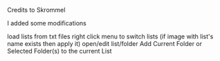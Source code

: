 Credits to Skrommel  

I added some modifications   

load lists from txt files
right click menu to 
   switch lists (if image with list's name exists then apply it)
   open/edit list/folder
   Add Current Folder or Selected Folder(s) to the current List
